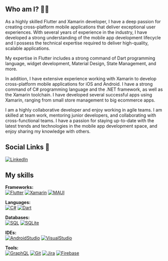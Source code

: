 ## Who am I? :raising_hand_man:
As a highly skilled Flutter and Xamarin developer, I have a deep passion for creating cross-platform mobile applications that deliver exceptional user experiences. With several years of experience in the industry, I have developed a strong understanding of the mobile app development lifecycle and I possess the technical expertise required to deliver high-quality, scalable applications.

My expertise in Flutter includes a strong command of Dart programming language, widget development, Material Design, State Management, and more.

In addition, I have extensive experience working with Xamarin to develop cross-platform mobile applications for iOS and Android. I have a strong command of C# programming language and the .NET framework, as well as the Xamarin toolchain. I have developed several successful apps using Xamarin, ranging from small store management to big ecommerce apps.

I am a highly collaborative developer and enjoy working in agile teams. I am skilled at team work, mentoring junior developers, and collaborating with cross-functional teams. I have a passion for staying up-to-date with the latest trends and technologies in the mobile app development space, and enjoy sharing my knowledge with others.
<!---
### I'm working on private on-demand projects so you wont be able to see much on my github--->

## Social Links :link:
[![LinkedIn](https://img.shields.io/badge/LinkedIn-0A66C2?style=for-the-badge&logo=LinkedIn&logoColor=White)](https://www.linkedin.com/in/ibrahim-al-jork-0b705b181/)
## My skills

**Frameworks:**  
[![Flutter](https://img.shields.io/badge/Flutter-02569B?style=for-the-badge&logo=flutter&logoColor=white)](https://flutter.dev/)
[![Xamarin](https://img.shields.io/badge/Xamarin-3498DB?style=for-the-badge&logo=xamarin&logoColor=white)](https://dotnet.microsoft.com/en-us/apps/xamarin)
[![MAUI](https://img.shields.io/badge/-MAUI-%238657FF)](https://dotnet.microsoft.com/en-us/apps/maui)

**Languages:**  
[![C#](https://img.shields.io/badge/C%23-239120?style=for-the-badge&logo=c-sharp&logoColor=white)](https://dotnet.microsoft.com/en-us/languages/csharp)
[![Dart](https://img.shields.io/badge/Dart-0175C2?style=for-the-badge&logo=dart&logoColor=white)](https://dart.dev/)

    
**Databases:**  
[![SQL](https://img.shields.io/badge/Microsoft_SQL_Server-CC2927?style=for-the-badge&logo=microsoft-sql-server&logoColor=white)](#)
[![SQLite](https://img.shields.io/badge/SQLite-07405E?style=for-the-badge&logo=sqlite&logoColor=white)](https://sqlite.org/index.html)
  
  
**IDEs:**  
[![AndroidStudio](https://img.shields.io/badge/Android_Studio-3DDC84?style=for-the-badge&logo=android-studio&logoColor=white)](https://developer.android.com/studio)
[![VisualStudio](https://img.shields.io/badge/Visual_Studio-5C2D91?style=for-the-badge&logo=visual%20studio&logoColor=white)](https://visualstudio.microsoft.com/)
  
**Tools:**  
[![GraphQL](https://img.shields.io/badge/GraphQl-E10098?style=for-the-badge&logo=graphql&logoColor=white)](https://graphql.org/)
[![Git](https://img.shields.io/badge/GIT-E44C30?style=for-the-badge&logo=git&logoColor=white)](https://git-scm.com/)
[![Jira](https://img.shields.io/badge/Jira-0052CC?style=for-the-badge&logo=Jira&logoColor=white)](https://www.atlassian.com/software/jira)
[![Firebase](https://img.shields.io/badge/firebase-ffca28?style=for-the-badge&logo=firebase&logoColor=black)](https://firebase.google.com/)  
<!---
## Statistics
![Ibrahim's GitHub stats](https://github-readme-stats.vercel.app/api?username=Ibrahimjo&show_icons=true&theme=cobalt)
  
![Top Langs](https://github-readme-stats.vercel.app/api/top-langs/?username=Ibrahimjo)--->
<!---
Ibrahimjo/Ibrahimjo is a ✨ special ✨ repository because its `README.md` (this file) appears on your GitHub profile.
You can click the Preview link to take a look at your changes.
--->
